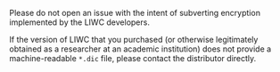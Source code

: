 Please do not open an issue with the intent of subverting encryption implemented by the LIWC developers.

If the version of LIWC that you purchased (or otherwise legitimately obtained as a researcher at an academic institution) does not provide a machine-readable `*.dic` file, please contact the distributor directly.
